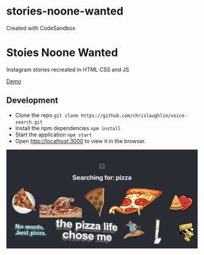 # stories-noone-wanted
Created with CodeSandbox

# Stoies Noone Wanted

Instagram stories recreated in HTML CSS and JS

[Demo](https://stories-no-one-wanted.netlify.app/)

## Development 

- Clone the repo `git clone https://github.com/chrislaughlin/voice-search.git`
- Install the npm dependencies `npm install`
- Start the application `npm start`
- Open [http://localhost:3000](http://localhost:3000) to view it in the browser. 


![Screenshot](https://raw.githubusercontent.com/chrislaughlin/voice-search/main/Screenshot%202021-01-23%20at%2010.52.02.png)
